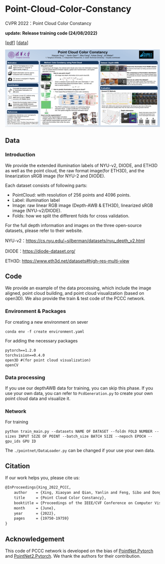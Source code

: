 # Point-Cloud-Color-Constancy

CVPR 2022：Point Cloud Color Constancy

**update: Release training code (24/08/2022)**

\[[pdf](https://openaccess.thecvf.com/content/CVPR2022/html/Xing_Point_Cloud_Color_Constancy_CVPR_2022_paper.html)\]   \[[data](https://drive.google.com/drive/folders/1qBw_bvaxIvduIm2vzrYhEPX9khTm1Bo9?usp=sharing)\] 

![poster](poster.png)

## Data

### Introduction 

We provide the extended illumination labels of NYU-v2, DIODE, and ETH3D as well as the point cloud, the raw format image(for ETH3D), and the linearization sRGB image (for NYU-2 and DIODE). 

Each dataset consists of following parts:

- PointCloud: with resolution of 256 points and 4096 points.
- Label: illumination label 
- Image: raw linear RGB image (Depth-AWB & ETH3D), linearized sRGB image (NYU-v2/DIODE).
- Folds: how we split the different folds for cross validation.

For the full depth information and images on the three open-source datasets, please refer to their website.

NYU-v2：https://cs.nyu.edu/~silberman/datasets/nyu_depth_v2.html

DIODE：https://diode-dataset.org/

ETH3D: https://www.eth3d.net/datasets#high-res-multi-view




## Code

We provide an example of the data processing, which include the image aligned, point cloud building, and point cloud visualization (based on open3D). We also provide the train & test code of the PCCC network.

### Environment & Packages

For creating a new environment on sever

```shell
conda env -f create environment.yaml
```

For adding the necessary packages

```shell
pytorch==1.2.0
torchvision==0.4.0
open3D #(for point cloud visualization)
openCV
```

### Data processing

If you use our depthAWB data for training, you can skip this phase. If you use your own data, you can refer to `PcdGeneration.py` to create your own point cloud data and visualize it. 

### Network 

For training

```shell
python train_main.py --datasets NAME OF DATASET --foldn FOLD NUMBER --sizes INPUT SIZE OF POINT --batch_size BATCH SIZE --nepoch EPOCH --gpu_ids GPU ID
```

The `./pointnet/DataLoader.py` can be changed if your use your own data.

## Citation

If our work helps you, please cite us:

```latex
@InProceedings{Xing_2022_PCCC,
    author    = {Xing, Xiaoyan and Qian, Yanlin and Feng, Sibo and Dong, Yuhan and Matas, Ji\v{r}{\'\i}},
    title     = {Point Cloud Color Constancy},
    booktitle = {Proceedings of the IEEE/CVF Conference on Computer Vision and Pattern Recognition (CVPR)},
    month     = {June},
    year      = {2022},
    pages     = {19750-19759}
}
```

## Acknowledgement

This code of PCCC network is developed on the bias of [PointNet.Pytorch](https://github.com/fxia22/pointnet.pytorch) and  [PointNet2.Pytorch](https://github.com/yanx27/Pointnet_Pointnet2_pytorch). We thank the authors for their contribution.


